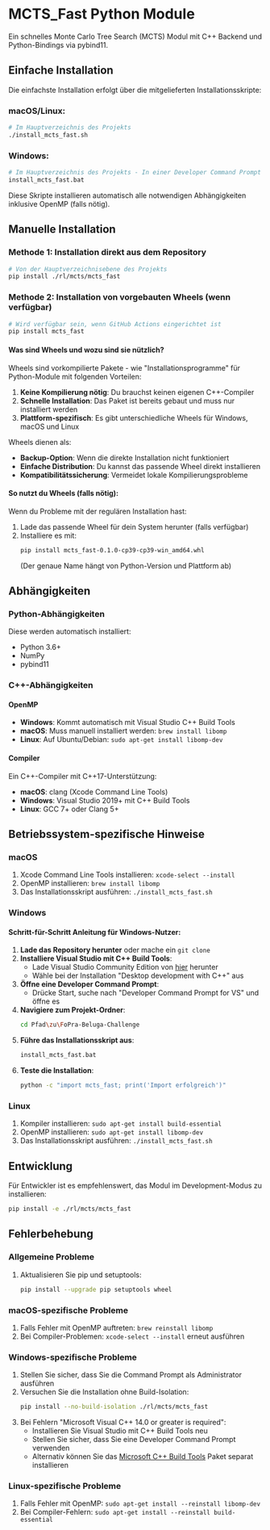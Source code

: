 # MCTS_Fast Python Module

Ein schnelles Monte Carlo Tree Search (MCTS) Modul mit C++ Backend und Python-Bindings via pybind11.

## Einfache Installation

Die einfachste Installation erfolgt über die mitgelieferten Installationsskripte:

### macOS/Linux:
```bash
# Im Hauptverzeichnis des Projekts
./install_mcts_fast.sh
```

### Windows:
```bash
# Im Hauptverzeichnis des Projekts - In einer Developer Command Prompt ausführen
install_mcts_fast.bat
```

Diese Skripte installieren automatisch alle notwendigen Abhängigkeiten inklusive OpenMP (falls nötig).

## Manuelle Installation

### Methode 1: Installation direkt aus dem Repository

```bash
# Von der Hauptverzeichnisebene des Projekts
pip install ./rl/mcts/mcts_fast
```

### Methode 2: Installation von vorgebauten Wheels (wenn verfügbar)

```bash
# Wird verfügbar sein, wenn GitHub Actions eingerichtet ist
pip install mcts_fast
```

#### Was sind Wheels und wozu sind sie nützlich?

Wheels sind vorkompilierte Pakete - wie "Installationsprogramme" für Python-Module mit folgenden Vorteilen:

1. **Keine Kompilierung nötig**: Du brauchst keinen eigenen C++-Compiler
2. **Schnelle Installation**: Das Paket ist bereits gebaut und muss nur installiert werden
3. **Plattform-spezifisch**: Es gibt unterschiedliche Wheels für Windows, macOS und Linux

Wheels dienen als:
- **Backup-Option**: Wenn die direkte Installation nicht funktioniert
- **Einfache Distribution**: Du kannst das passende Wheel direkt installieren
- **Kompatibilitätssicherung**: Vermeidet lokale Kompilierungsprobleme

#### So nutzt du Wheels (falls nötig):

Wenn du Probleme mit der regulären Installation hast:

1. Lade das passende Wheel für dein System herunter (falls verfügbar)
2. Installiere es mit:
   ```bash
   pip install mcts_fast-0.1.0-cp39-cp39-win_amd64.whl
   ```
   (Der genaue Name hängt von Python-Version und Plattform ab)

## Abhängigkeiten

### Python-Abhängigkeiten
Diese werden automatisch installiert:
- Python 3.6+
- NumPy
- pybind11

### C++-Abhängigkeiten

#### OpenMP
- **Windows**: Kommt automatisch mit Visual Studio C++ Build Tools
- **macOS**: Muss manuell installiert werden: `brew install libomp`
- **Linux**: Auf Ubuntu/Debian: `sudo apt-get install libomp-dev`

#### Compiler
Ein C++-Compiler mit C++17-Unterstützung:
- **macOS**: clang (Xcode Command Line Tools)
- **Windows**: Visual Studio 2019+ mit C++ Build Tools
- **Linux**: GCC 7+ oder Clang 5+

## Betriebssystem-spezifische Hinweise

### macOS
1. Xcode Command Line Tools installieren: `xcode-select --install`
2. OpenMP installieren: `brew install libomp`
3. Das Installationsskript ausführen: `./install_mcts_fast.sh`

### Windows

#### Schritt-für-Schritt Anleitung für Windows-Nutzer:

1. **Lade das Repository herunter** oder mache ein `git clone`
2. **Installiere Visual Studio mit C++ Build Tools**:
   - Lade Visual Studio Community Edition von [hier](https://visualstudio.microsoft.com/de/vs/community/) herunter
   - Wähle bei der Installation "Desktop development with C++" aus
3. **Öffne eine Developer Command Prompt**:
   - Drücke Start, suche nach "Developer Command Prompt for VS" und öffne es
4. **Navigiere zum Projekt-Ordner**:
   ```bash
   cd Pfad\zu\FoPra-Beluga-Challenge
   ```
5. **Führe das Installationsskript aus**:
   ```bash
   install_mcts_fast.bat
   ```
6. **Teste die Installation**:
   ```bash
   python -c "import mcts_fast; print('Import erfolgreich')"
   ```

### Linux
1. Kompiler installieren: `sudo apt-get install build-essential`
2. OpenMP installieren: `sudo apt-get install libomp-dev`
3. Das Installationsskript ausführen: `./install_mcts_fast.sh`

## Entwicklung

Für Entwickler ist es empfehlenswert, das Modul im Development-Modus zu installieren:

```bash
pip install -e ./rl/mcts/mcts_fast
```

## Fehlerbehebung

### Allgemeine Probleme
1. Aktualisieren Sie pip und setuptools:
   ```bash
   pip install --upgrade pip setuptools wheel
   ```

### macOS-spezifische Probleme
1. Falls Fehler mit OpenMP auftreten: `brew reinstall libomp`
2. Bei Compiler-Problemen: `xcode-select --install` erneut ausführen

### Windows-spezifische Probleme
1. Stellen Sie sicher, dass Sie die Command Prompt als Administrator ausführen
2. Versuchen Sie die Installation ohne Build-Isolation:
   ```bash
   pip install --no-build-isolation ./rl/mcts/mcts_fast
   ```
3. Bei Fehlern "Microsoft Visual C++ 14.0 or greater is required":
   - Installieren Sie Visual Studio mit C++ Build Tools neu
   - Stellen Sie sicher, dass Sie eine Developer Command Prompt verwenden
   - Alternativ können Sie das [Microsoft C++ Build Tools](https://visualstudio.microsoft.com/visual-cpp-build-tools/) Paket separat installieren

### Linux-spezifische Probleme
1. Falls Fehler mit OpenMP: `sudo apt-get install --reinstall libomp-dev`
2. Bei Compiler-Fehlern: `sudo apt-get install --reinstall build-essential`
